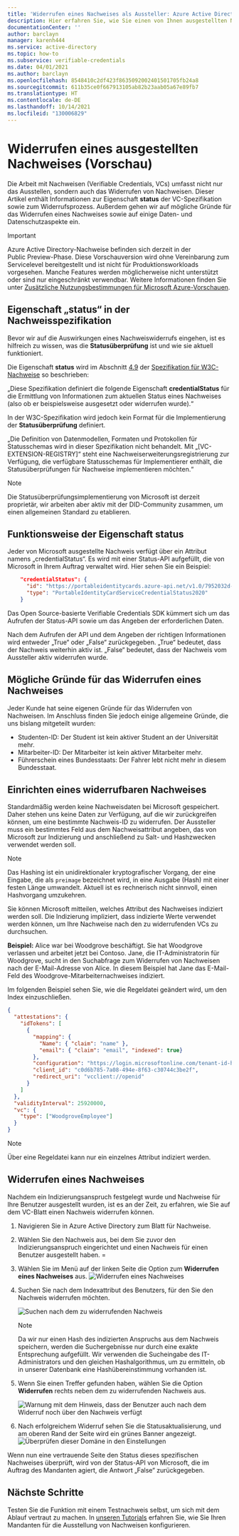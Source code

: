 ```yaml
---
title: 'Widerrufen eines Nachweises als Aussteller: Azure Active Directory-Nachweise (Vorschau)'
description: Hier erfahren Sie, wie Sie einen von Ihnen ausgestellten Nachweis widerrufen.
documentationCenter: ''
author: barclayn
manager: karenh444
ms.service: active-directory
ms.topic: how-to
ms.subservice: verifiable-credentials
ms.date: 04/01/2021
ms.author: barclayn
ms.openlocfilehash: 8548410c2df423f8635092002401501705fb24a8
ms.sourcegitcommit: 611b35ce0f667913105ab82b23aab05a67e89fb7
ms.translationtype: HT
ms.contentlocale: de-DE
ms.lasthandoff: 10/14/2021
ms.locfileid: "130006829"
---
```

# <a name="revoke-a-previously-issued-verifiable-credential-preview"></a>Widerrufen eines ausgestellten Nachweises (Vorschau)

Die Arbeit mit Nachweisen (Verifiable Credentials, VCs) umfasst nicht nur das Ausstellen, sondern auch das Widerrufen von Nachweisen. Dieser Artikel enthält Informationen zur Eigenschaft **status** der VC-Spezifikation sowie zum Widerrufsprozess. Außerdem gehen wir auf mögliche Gründe für das Widerrufen eines Nachweises sowie auf einige Daten- und Datenschutzaspekte ein.

> [!IMPORTANT]
> Azure Active Directory-Nachweise befinden sich derzeit in der Public Preview-Phase.
> Diese Vorschauversion wird ohne Vereinbarung zum Servicelevel bereitgestellt und ist nicht für Produktionsworkloads vorgesehen. Manche Features werden möglicherweise nicht unterstützt oder sind nur eingeschränkt verwendbar. Weitere Informationen finden Sie unter [Zusätzliche Nutzungsbestimmungen für Microsoft Azure-Vorschauen](https://azure.microsoft.com/support/legal/preview-supplemental-terms/).

## <a name="status-property-in-verifiable-credentials-specification"></a>Eigenschaft „status“ in der Nachweisspezifikation

Bevor wir auf die Auswirkungen eines Nachweiswiderrufs eingehen, ist es hilfreich zu wissen, was die **Statusüberprüfung** ist und wie sie aktuell funktioniert.

Die Eigenschaft **status** wird im Abschnitt [4.9](https://www.w3.org/TR/vc-data-model/#status) der [Spezifikation für W3C-Nachweise](https://www.w3.org/TR/vc-data-model/) so beschrieben:

„Diese Spezifikation definiert die folgende Eigenschaft **credentialStatus** für die Ermittlung von Informationen zum aktuellen Status eines Nachweises (also ob er beispielsweise ausgesetzt oder widerrufen wurde).“

In der W3C-Spezifikation wird jedoch kein Format für die Implementierung der **Statusüberprüfung** definiert.

„Die Definition von Datenmodellen, Formaten und Protokollen für Statusschemas wird in dieser Spezifikation nicht behandelt. Mit „[VC-EXTENSION-REGISTRY]“ steht eine Nachweiserweiterungsregistrierung zur Verfügung, die verfügbare Statusschemas für Implementierer enthält, die Statusüberprüfungen für Nachweise implementieren möchten.“

>[!NOTE]
>Die Statusüberprüfungsimplementierung von Microsoft ist derzeit proprietär, wir arbeiten aber aktiv mit der DID-Community zusammen, um einen allgemeinen Standard zu etablieren.

## <a name="how-does-the-status-property-work"></a>Funktionsweise der Eigenschaft **status**

Jeder von Microsoft ausgestellte Nachweis verfügt über ein Attribut namens „credentialStatus“. Es wird mit einer Status-API aufgefüllt, die von Microsoft in Ihrem Auftrag verwaltet wird. Hier sehen Sie ein Beispiel:

```json
    "credentialStatus": {
      "id": "https://portableidentitycards.azure-api.net/v1.0/7952032d-d1f3-4c65-993f-1112dab7e191/portableIdentities/card/status",
      "type": "PortableIdentityCardServiceCredentialStatus2020"
    }
```

Das Open Source-basierte Verifiable Credentials SDK kümmert sich um das Aufrufen der Status-API sowie um das Angeben der erforderlichen Daten.

Nach dem Aufrufen der API und dem Angeben der richtigen Informationen wird entweder „True“ oder „False“ zurückgegeben. „True“ bedeutet, dass der Nachweis weiterhin aktiv ist. „False“ bedeutet, dass der Nachweis vom Aussteller aktiv widerrufen wurde.

## <a name="why-you-may-want-to-revoke-a-vc"></a>Mögliche Gründe für das Widerrufen eines Nachweises

Jeder Kunde hat seine eigenen Gründe für das Widerrufen von Nachweisen. Im Anschluss finden Sie jedoch einige allgemeine Gründe, die uns bislang mitgeteilt wurden: 

- Studenten-ID: Der Student ist kein aktiver Student an der Universität mehr.
- Mitarbeiter-ID: Der Mitarbeiter ist kein aktiver Mitarbeiter mehr.
- Führerschein eines Bundesstaats: Der Fahrer lebt nicht mehr in diesem Bundesstaat.

## <a name="how-to-set-up-a-verifiable-credential-with-the-ability-to-revoke"></a>Einrichten eines widerrufbaren Nachweises

Standardmäßig werden keine Nachweisdaten bei Microsoft gespeichert. Daher stehen uns keine Daten zur Verfügung, auf die wir zurückgreifen können, um eine bestimmte Nachweis-ID zu widerrufen. Der Aussteller muss ein bestimmtes Feld aus dem Nachweisattribut angeben, das von Microsoft zur Indizierung und anschließend zu Salt- und Hashzwecken verwendet werden soll.

>[!NOTE]
>Das Hashing ist ein unidirektionaler kryptografischer Vorgang, der eine Eingabe, die als ```preimage``` bezeichnet wird, in eine Ausgabe (Hash) mit einer festen Länge umwandelt. Aktuell ist es rechnerisch nicht sinnvoll, einen Hashvorgang umzukehren.

Sie können Microsoft mitteilen, welches Attribut des Nachweises indiziert werden soll. Die Indizierung impliziert, dass indizierte Werte verwendet werden können, um Ihre Nachweise nach den zu widerrufenden VCs zu durchsuchen.

**Beispiel:** Alice war bei Woodgrove beschäftigt. Sie hat Woodgrove verlassen und arbeitet jetzt bei Contoso. Jane, die IT-Administratorin für Woodgrove, sucht in den Suchabfrage zum Widerrufen von Nachweisen nach der E-Mail-Adresse von Alice. In diesem Beispiel hat Jane das E-Mail-Feld des Woodgrove-Mitarbeiternachweises indiziert. 

Im folgenden Beispiel sehen Sie, wie die Regeldatei geändert wird, um den Index einzuschließen.

```json
{
  "attestations": {
    "idTokens": [
      { 
        "mapping": {
          "Name": { "claim": "name" },
          "email": { "claim": "email", "indexed": true}
        },
        "configuration": "https://login.microsoftonline.com/tenant-id-here7/v2.0/.well-known/openid-configuration",
        "client_id": "c0d6b785-7a08-494e-8f63-c30744c3be2f",
        "redirect_uri": "vcclient://openid"
      }
    ]
  },
  "validityInterval": 25920000,
  "vc": {
    "type": ["WoodgroveEmployee"]
  }
}
```

>[!NOTE]
>Über eine Regeldatei kann nur ein einzelnes Attribut indiziert werden.  

## <a name="how-do-i-revoke-a-verifiable-credential"></a>Widerrufen eines Nachweises

Nachdem ein Indizierungsanspruch festgelegt wurde und Nachweise für Ihre Benutzer ausgestellt wurden, ist es an der Zeit, zu erfahren, wie Sie auf dem VC-Blatt einen Nachweis widerrufen können.

1. Navigieren Sie in Azure Active Directory zum Blatt für Nachweise.
1. Wählen Sie den Nachweis aus, bei dem Sie zuvor den Indizierungsanspruch eingerichtet und einen Nachweis für einen Benutzer ausgestellt haben. =
1. Wählen Sie im Menü auf der linken Seite die Option zum **Widerrufen eines Nachweises** aus.
   ![Widerrufen eines Nachweises](media/how-to-issuer-revoke/settings-revoke.png) 
1. Suchen Sie nach dem Indexattribut des Benutzers, für den Sie den Nachweis widerrufen möchten. 

   ![Suchen nach dem zu widerrufenden Nachweis](media/how-to-issuer-revoke/revoke-search.png)

    >[!NOTE]
    >Da wir nur einen Hash des indizierten Anspruchs aus dem Nachweis speichern, werden die Suchergebnisse nur durch eine exakte Entsprechung aufgefüllt. Wir verwenden die Sucheingabe des IT-Administrators und den gleichen Hashalgorithmus, um zu ermitteln, ob in unserer Datenbank eine Hashübereinstimmung vorhanden ist.
    
1. Wenn Sie einen Treffer gefunden haben, wählen Sie die Option **Widerrufen** rechts neben dem zu widerrufenden Nachweis aus.

   ![Warnung mit dem Hinweis, dass der Benutzer auch nach dem Widerruf noch über den Nachweis verfügt](media/how-to-issuer-revoke/warning.png) 

1. Nach erfolgreichem Widerruf sehen Sie die Statusaktualisierung, und am oberen Rand der Seite wird ein grünes Banner angezeigt. 
   ![Überprüfen dieser Domäne in den Einstellungen](media/how-to-issuer-revoke/revoke-successful.png) 

Wenn nun eine vertrauende Seite den Status dieses spezifischen Nachweises überprüft, wird von der Status-API von Microsoft, die im Auftrag des Mandanten agiert, die Antwort „False“ zurückgegeben.

## <a name="next-steps"></a>Nächste Schritte

Testen Sie die Funktion mit einem Testnachweis selbst, um sich mit dem Ablauf vertraut zu machen. In [unseren Tutorials](get-started-verifiable-credentials.md) erfahren Sie, wie Sie Ihren Mandanten für die Ausstellung von Nachweisen konfigurieren.